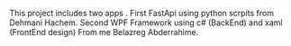 This project includes two apps .
First FastApi using python scrpits from Dehmani Hachem.
Second WPF Framework using c# (BackEnd) and xaml (FrontEnd design) From me Belazreg Abderrahime.


